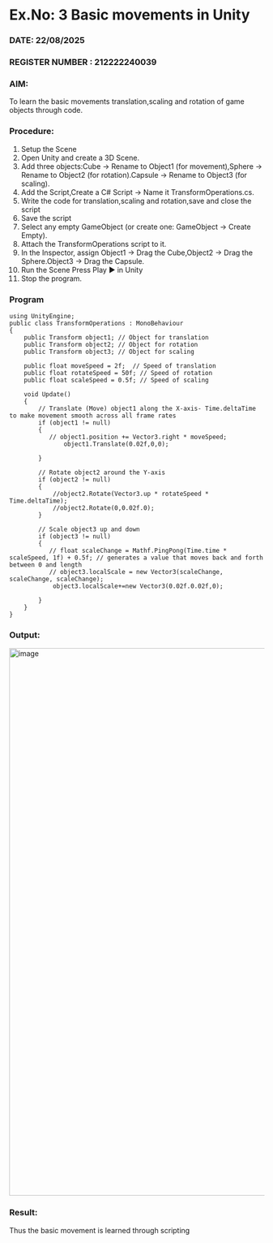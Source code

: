 # Ex.No: 3  Basic movements in Unity 
### DATE: 22/08/2025                                                                            
### REGISTER NUMBER : 212222240039
### AIM: 
 To learn the basic movements translation,scaling and rotation of game objects through code.
### Procedure:
1. Setup the Scene
2. Open Unity and create a 3D Scene.
3. Add three objects:Cube → Rename to Object1 (for movement),Sphere → Rename to Object2 (for rotation).Capsule → Rename to Object3 (for scaling).
4. Add the Script,Create a C# Script → Name it TransformOperations.cs.
5. Write the code for translation,scaling and rotation,save and close the script
6. Save the script
7. Select any empty GameObject (or create one: GameObject → Create Empty).
8. Attach the TransformOperations script to it.
9. In the Inspector, assign Object1 → Drag the Cube,Object2 → Drag the Sphere.Object3 → Drag the Capsule.
10. Run the Scene Press Play ▶️ in Unity
11. Stop the program.
### Program 
```
using UnityEngine;
public class TransformOperations : MonoBehaviour
{
    public Transform object1; // Object for translation
    public Transform object2; // Object for rotation
    public Transform object3; // Object for scaling

    public float moveSpeed = 2f;  // Speed of translation
    public float rotateSpeed = 50f; // Speed of rotation
    public float scaleSpeed = 0.5f; // Speed of scaling

    void Update()
    {
        // Translate (Move) object1 along the X-axis- Time.deltaTime to make movement smooth across all frame rates
        if (object1 != null)
        {
           // object1.position += Vector3.right * moveSpeed;
               object1.Translate(0.02f,0,0);

        }

        // Rotate object2 around the Y-axis
        if (object2 != null)
        {
            //object2.Rotate(Vector3.up * rotateSpeed * Time.deltaTime);
            //object2.Rotate(0,0.02f.0);
        }

        // Scale object3 up and down
        if (object3 != null)
        {
           // float scaleChange = Mathf.PingPong(Time.time * scaleSpeed, 1f) + 0.5f; // generates a value that moves back and forth between 0 and length
           // object3.localScale = new Vector3(scaleChange, scaleChange, scaleChange);
            object3.localScale+=new Vector3(0.02f.0.02f,0);

        }
    }
}
```
### Output:


<img width="1919" height="1079" alt="image" src="https://github.com/user-attachments/assets/34c1106f-af4a-4060-8b30-b401e0b2235e" />






### Result:
Thus the basic movement is learned through scripting



